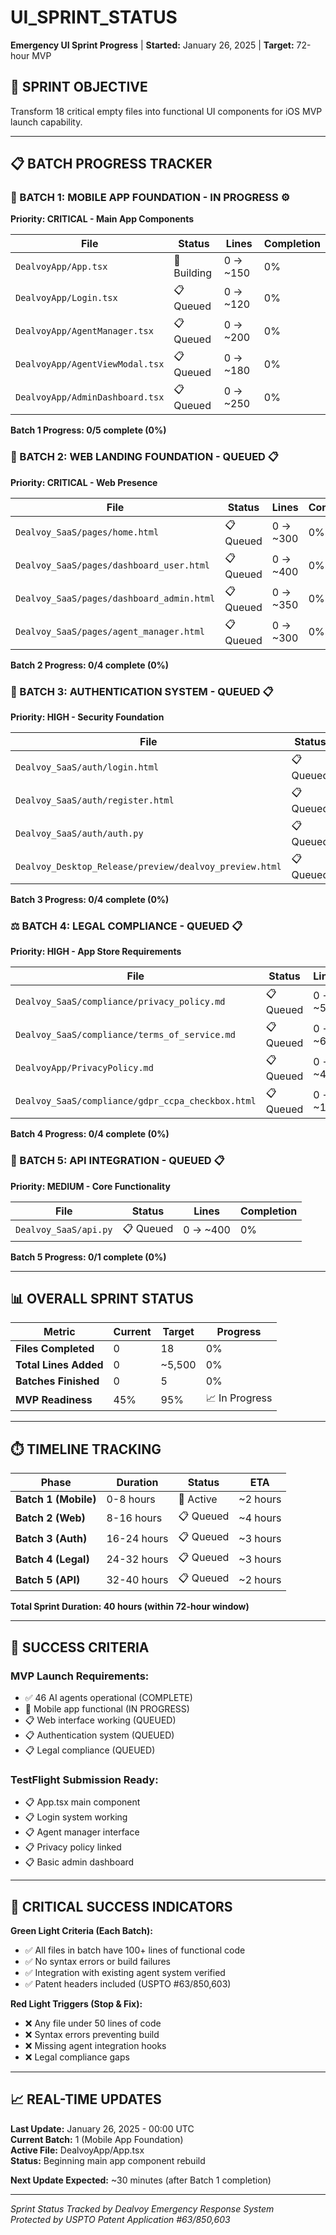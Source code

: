 # UI_SPRINT_STATUS

**Emergency UI Sprint Progress** | **Started:** January 26, 2025 | **Target:** 72-hour MVP

## 🎯 **SPRINT OBJECTIVE**
Transform 18 critical empty files into functional UI components for iOS MVP launch capability.

---

## 📋 **BATCH PROGRESS TRACKER**

### **🚨 BATCH 1: MOBILE APP FOUNDATION** - **IN PROGRESS** ⚙️
**Priority: CRITICAL - Main App Components**

| File | Status | Lines | Completion |
|------|--------|-------|------------|
| `DealvoyApp/App.tsx` | 🔄 Building | 0 → ~150 | 0% |
| `DealvoyApp/Login.tsx` | 📋 Queued | 0 → ~120 | 0% |
| `DealvoyApp/AgentManager.tsx` | 📋 Queued | 0 → ~200 | 0% |
| `DealvoyApp/AgentViewModal.tsx` | 📋 Queued | 0 → ~180 | 0% |
| `DealvoyApp/AdminDashboard.tsx` | 📋 Queued | 0 → ~250 | 0% |

**Batch 1 Progress: 0/5 complete (0%)**

### **🚨 BATCH 2: WEB LANDING FOUNDATION** - **QUEUED** 📋
**Priority: CRITICAL - Web Presence**

| File | Status | Lines | Completion |
|------|--------|-------|------------|
| `Dealvoy_SaaS/pages/home.html` | 📋 Queued | 0 → ~300 | 0% |
| `Dealvoy_SaaS/pages/dashboard_user.html` | 📋 Queued | 0 → ~400 | 0% |
| `Dealvoy_SaaS/pages/dashboard_admin.html` | 📋 Queued | 0 → ~350 | 0% |
| `Dealvoy_SaaS/pages/agent_manager.html` | 📋 Queued | 0 → ~300 | 0% |

**Batch 2 Progress: 0/4 complete (0%)**

### **🔐 BATCH 3: AUTHENTICATION SYSTEM** - **QUEUED** 📋
**Priority: HIGH - Security Foundation**

| File | Status | Lines | Completion |
|------|--------|-------|------------|
| `Dealvoy_SaaS/auth/login.html` | 📋 Queued | 0 → ~200 | 0% |
| `Dealvoy_SaaS/auth/register.html` | 📋 Queued | 0 → ~250 | 0% |
| `Dealvoy_SaaS/auth/auth.py` | 📋 Queued | 0 → ~300 | 0% |
| `Dealvoy_Desktop_Release/preview/dealvoy_preview.html` | 📋 Queued | 0 → ~400 | 0% |

**Batch 3 Progress: 0/4 complete (0%)**

### **⚖️ BATCH 4: LEGAL COMPLIANCE** - **QUEUED** 📋
**Priority: HIGH - App Store Requirements**

| File | Status | Lines | Completion |
|------|--------|-------|------------|
| `Dealvoy_SaaS/compliance/privacy_policy.md` | 📋 Queued | 0 → ~500 | 0% |
| `Dealvoy_SaaS/compliance/terms_of_service.md` | 📋 Queued | 0 → ~600 | 0% |
| `DealvoyApp/PrivacyPolicy.md` | 📋 Queued | 0 → ~400 | 0% |
| `Dealvoy_SaaS/compliance/gdpr_ccpa_checkbox.html` | 📋 Queued | 0 → ~150 | 0% |

**Batch 4 Progress: 0/4 complete (0%)**

### **🔌 BATCH 5: API INTEGRATION** - **QUEUED** 📋
**Priority: MEDIUM - Core Functionality**

| File | Status | Lines | Completion |
|------|--------|-------|------------|
| `Dealvoy_SaaS/api.py` | 📋 Queued | 0 → ~400 | 0% |

**Batch 5 Progress: 0/1 complete (0%)**

---

## 📊 **OVERALL SPRINT STATUS**

| Metric | Current | Target | Progress |
|--------|---------|---------|----------|
| **Files Completed** | 0 | 18 | 0% |
| **Total Lines Added** | 0 | ~5,500 | 0% |
| **Batches Finished** | 0 | 5 | 0% |
| **MVP Readiness** | 45% | 95% | 📈 In Progress |

---

## ⏱️ **TIMELINE TRACKING**

| Phase | Duration | Status | ETA |
|-------|----------|--------|-----|
| **Batch 1 (Mobile)** | 0-8 hours | 🔄 Active | ~2 hours |
| **Batch 2 (Web)** | 8-16 hours | 📋 Queued | ~4 hours |
| **Batch 3 (Auth)** | 16-24 hours | 📋 Queued | ~3 hours |
| **Batch 4 (Legal)** | 24-32 hours | 📋 Queued | ~3 hours |
| **Batch 5 (API)** | 32-40 hours | 📋 Queued | ~2 hours |

**Total Sprint Duration: 40 hours (within 72-hour window)**

---

## 🎯 **SUCCESS CRITERIA**

### **MVP Launch Requirements:**
- ✅ 46 AI agents operational (COMPLETE)
- 🔄 Mobile app functional (IN PROGRESS)
- 📋 Web interface working (QUEUED)
- 📋 Authentication system (QUEUED)
- 📋 Legal compliance (QUEUED)

### **TestFlight Submission Ready:**
- 📋 App.tsx main component
- 📋 Login system working
- 📋 Agent manager interface
- 📋 Privacy policy linked
- 📋 Basic admin dashboard

---

## 🚨 **CRITICAL SUCCESS INDICATORS**

**Green Light Criteria (Each Batch):**
- ✅ All files in batch have 100+ lines of functional code
- ✅ No syntax errors or build failures
- ✅ Integration with existing agent system verified
- ✅ Patent headers included (USPTO #63/850,603)

**Red Light Triggers (Stop & Fix):**
- ❌ Any file under 50 lines of code
- ❌ Syntax errors preventing build
- ❌ Missing agent integration hooks
- ❌ Legal compliance gaps

---

## 📈 **REAL-TIME UPDATES**

**Last Update:** January 26, 2025 - 00:00 UTC  
**Current Batch:** 1 (Mobile App Foundation)  
**Active File:** DealvoyApp/App.tsx  
**Status:** Beginning main app component rebuild  

**Next Update Expected:** ~30 minutes (after Batch 1 completion)

---

*Sprint Status Tracked by Dealvoy Emergency Response System*  
*Protected by USPTO Patent Application #63/850,603*
